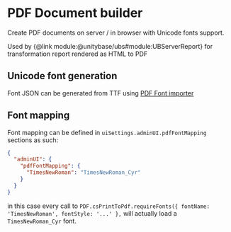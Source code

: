 # PDF Document builder

Create PDF documents on server / in browser with Unicode fonts support.

Used by {@link module:@unitybase/ubs#module:UBServerReport} for transformation
report rendered as HTML to PDF

## Unicode font generation
Font JSON can be generated from TTF using [PDF Font importer](https://git-pub.intecracy.com/unitybase/ub-tools/-/tree/master/PdfFontImporter) 

## Font mapping
Font mapping can be defined in `uiSettings.adminUI.pdfFontMapping` sections as such:

```json
{
  "adminUI": {
    "pdfFontMapping": {
      "TimesNewRoman": "TimesNewRoman_Cyr"
    }
  }
}
```

in this case every call to 
```PDF.csPrintToPdf.requireFonts({ fontName: 'TimesNewRoman', fontStyle: '...' },```
will actually load a `TimesNewRoman_Cyr` font.

